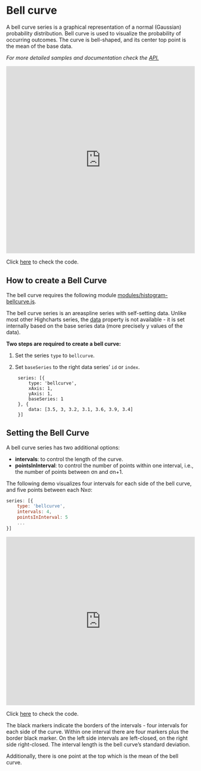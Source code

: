 Bell curve
===

A bell curve series is a graphical representation of a normal (Gaussian) probability distribution. Bell curve is used to visualize the probability of occurring outcomes. The curve is bell-shaped, and its center top point is the mean of the base data.

_For more detailed samples and documentation check the [API.](https://api.highcharts.com/highcharts/plotOptions.bellcurve)_

<iframe style="width: 100%; height: 500px; border: none;" src=https://www.highcharts.com/samples/embed/highcharts/demo/bellcurve allow="fullscreen"></iframe>

Click [here](https://highcharts.com/samples/highcharts/demo/bellcurve/) to check the code.

How to create a Bell Curve
--------------------------

The bell curve requires the following module [modules/histogram-bellcurve.js](https://code.highcharts.com/maps/modules/histogram-bellcurve.js).

The bell curve series is an areaspline series with self-setting data. Unlike most other Highcharts series, the [data](https://api.highcharts.com/highcharts/series.bellcurve) property is not available - it is set internally based on the base series data (more precisely y values of the data).

**Two steps are required to create a bell curve:**

1. Set the series `type` to `bellcurve`.

2. Set `baseSeries` to the right data series’ `id` or `index`.


        series: [{
            type: 'bellcurve',
            xAxis: 1,
            yAxis: 1,
            baseSeries: 1
        }, {
            data: [3.5, 3, 3.2, 3.1, 3.6, 3.9, 3.4]
        }]


Setting the Bell Curve
----------------------

A bell curve series has two additional options:

*   **intervals**: to control the length of the curve.
*   **pointsInInterval**: to control the number of points within one interval, i.e., the number of points between σn and σn+1.

The following demo visualizes four intervals for each side of the bell curve, and five points between each Nxσ:

```js
series: [{
    type: 'bellcurve',
    intervals: 4,
    pointsInInterval: 5
    ...
}]
```


<iframe style="width: 100%; height: 450px; border: none;" src=https://www.highcharts.com/samples/embed/highcharts/plotoptions/bellcurve-intervals-pointsininterval allow="fullscreen"></iframe>

Click [here](https://highcharts.com/samples/highcharts/plotoptions/bellcurve-intervals-pointsininterval) to check the code.

The black markers indicate the borders of the intervals - four intervals for each side of the curve. Within one interval there are four markers plus the border black marker. On the left side intervals are left-closed, on the right side right-closed. The interval length is the bell curve’s standard deviation.

Additionally, there is one point at the top which is the mean of the bell curve.
